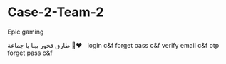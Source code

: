 # Case-2-Team-2
Epic gaming
&nbsp;



طارق فخور بينا يا جماعة 🤩❤️
&nbsp;
login c&f
forget oass c&f
verify email c&f
otp forget pass c&f
